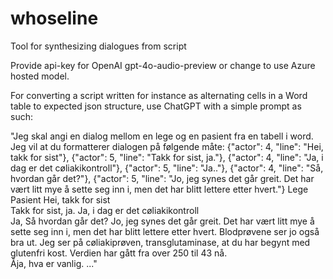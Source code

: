 # whoseline
Tool for synthesizing dialogues from script

Provide api-key for OpenAI gpt-4o-audio-preview or change to use Azure hosted model.

For converting a script written for instance as alternating cells in a Word table to expected json structure, use ChatGPT with a simple prompt as such:

"Jeg skal angi en dialog mellom en lege og en pasient fra en tabell i word. Jeg vil at du formatterer dialogen på følgende måte: {"actor": 4, "line": "Hei, takk for sist"},
    {"actor": 5, "line": "Takk for sist, ja."},
    {"actor": 4, "line": "Ja, i dag er det cøliakikontroll"},
    {"actor": 5, "line": "Ja.."},
    {"actor": 4, "line": "Så, hvordan går det?"},
    {"actor": 5, "line": "Jo, jeg synes det går greit. Det har vært litt mye å sette seg inn i, men det har blitt lettere etter hvert."} Lege	Pasient
Hei, takk for sist	
	Takk for sist, ja.
Ja, i dag er det cøliakikontroll	
	Ja,
Så hvordan går det?	
	Jo, jeg synes det går greit. Det har vært litt mye å sette seg inn i, men det har blitt lettere etter hvert.
Blodprøvene ser jo også bra ut. Jeg ser på cøliakiprøven, transglutaminase, at du har begynt med glutenfri kost. Verdien har gått fra over 250 til 43 nå. 	
	Åja, hva er vanlig.
 ..."
